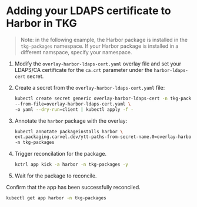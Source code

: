 # Adding your LDAPS certificate to Harbor in TKG

>Note: in the following example, the Harbor package is installed in the `tkg-packages` namespace. If your Harbor package is installed in a different namspace, specify your namespace.

1. Modify the `overlay-harbor-ldaps-cert.yaml` overlay file and set your LDAPS/CA certificate for the `ca.crt` parameter under the `harbor-ldaps-cert` secret.

2. Create a secret from the `overlay-harbor-ldaps-cert.yaml` file:

    ```bash
    kubectl create secret generic overlay-harbor-ldaps-cert -n tkg-packages \
    --from-file=overlay-harbor-ldaps-cert.yaml \
    -o yaml --dry-run=client | kubectl apply -f -
    ```

3. Annotate the `harbor` package with the overlay:

    ```bash
    kubectl annotate packageinstalls harbor \
    ext.packaging.carvel.dev/ytt-paths-from-secret-name.0=overlay-harbor-ldaps-cert \
    -n tkg-packages
    ```

4. Trigger reconcilation for the package.

   ```bash
   kctrl app kick -a harbor -n tkg-packages -y
   ```

5. Wait for the package to reconcile.

  Confirm that the app has been successfully reconciled.

  ```bash
  kubectl get app harbor -n tkg-packages
  ```
